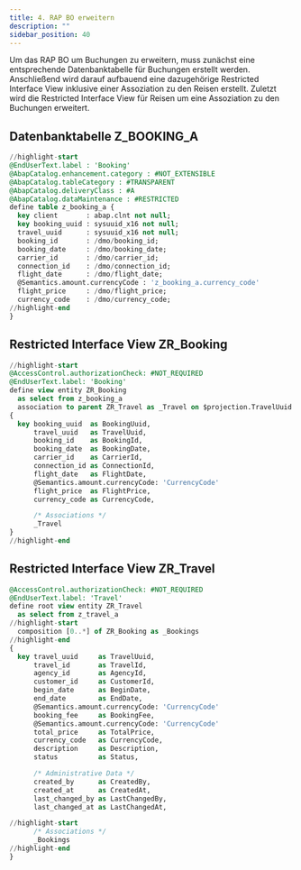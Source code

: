 ```yaml
---
title: 4. RAP BO erweitern
description: ""
sidebar_position: 40
---
```


Um das RAP BO um Buchungen zu erweitern, muss zunächst eine entsprechende Datenbanktabelle für Buchungen erstellt werden. Anschließend wird darauf aufbauend eine dazugehörige Restricted Interface View inklusive einer Assoziation zu den Reisen erstellt. Zuletzt wird die Restricted Interface View für Reisen um eine Assoziation zu den Buchungen erweitert.

## Datenbanktabelle Z_BOOKING_A

```sql
//highlight-start
@EndUserText.label : 'Booking'
@AbapCatalog.enhancement.category : #NOT_EXTENSIBLE
@AbapCatalog.tableCategory : #TRANSPARENT
@AbapCatalog.deliveryClass : #A
@AbapCatalog.dataMaintenance : #RESTRICTED
define table z_booking_a {
  key client       : abap.clnt not null;
  key booking_uuid : sysuuid_x16 not null;
  travel_uuid      : sysuuid_x16 not null;
  booking_id       : /dmo/booking_id;
  booking_date     : /dmo/booking_date;
  carrier_id       : /dmo/carrier_id;
  connection_id    : /dmo/connection_id;
  flight_date      : /dmo/flight_date;
  @Semantics.amount.currencyCode : 'z_booking_a.currency_code'
  flight_price     : /dmo/flight_price;
  currency_code    : /dmo/currency_code;
//highlight-end
}
```

## Restricted Interface View ZR_Booking

```sql
//highlight-start
@AccessControl.authorizationCheck: #NOT_REQUIRED
@EndUserText.label: 'Booking'
define view entity ZR_Booking
  as select from z_booking_a
  association to parent ZR_Travel as _Travel on $projection.TravelUuid = _Travel.TravelUuid
{
  key booking_uuid  as BookingUuid,
      travel_uuid   as TravelUuid,
      booking_id    as BookingId,
      booking_date  as BookingDate,
      carrier_id    as CarrierId,
      connection_id as ConnectionId,
      flight_date   as FlightDate,
      @Semantics.amount.currencyCode: 'CurrencyCode'
      flight_price  as FlightPrice,
      currency_code as CurrencyCode,

      /* Associations */
      _Travel
}
//highlight-end
```

## Restricted Interface View ZR_Travel

```sql
@AccessControl.authorizationCheck: #NOT_REQUIRED
@EndUserText.label: 'Travel'
define root view entity ZR_Travel
  as select from z_travel_a
//highlight-start
  composition [0..*] of ZR_Booking as _Bookings
//highlight-end
{
  key travel_uuid     as TravelUuid,
      travel_id       as TravelId,
      agency_id       as AgencyId,
      customer_id     as CustomerId,
      begin_date      as BeginDate,
      end_date        as EndDate,
      @Semantics.amount.currencyCode: 'CurrencyCode'
      booking_fee     as BookingFee,
      @Semantics.amount.currencyCode: 'CurrencyCode'
      total_price     as TotalPrice,
      currency_code   as CurrencyCode,
      description     as Description,
      status          as Status,

      /* Administrative Data */
      created_by      as CreatedBy,
      created_at      as CreatedAt,
      last_changed_by as LastChangedBy,
      last_changed_at as LastChangedAt,

//highlight-start
      /* Associations */
      _Bookings
//highlight-end
}
```
